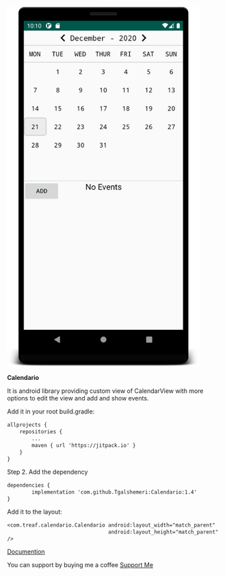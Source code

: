 <img width="450" alt="portfolio_view" src="https://github.com/Tgalshemeri/Calendario/blob/master/app/src/main/res/drawable/device-2020-12-21-101108.png">

<strong>Calendario</strong>

It is android library providing custom view of CalendarView with more options to edit the view and add and show events.

Add it in your root build.gradle:

	allprojects {
		repositories {
			...
			maven { url 'https://jitpack.io' }
		}
	}
Step 2. Add the dependency

	dependencies {
	        implementation 'com.github.Tgalshemeri:Calendario:1.4'
	}
  
  Add it to the layout: 

    <com.treaf.calendario.Calendario android:layout_width="match_parent"
                                     android:layout_height="match_parent" /> 
  
  
  

<a href="https://github.com/Tgalshemeri/Calendario/wiki/Documention">Documention</a>

You can support by buying me a coffee [Support Me](https://www.buymeacoffee.com/talsh)
